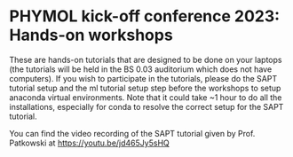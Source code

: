 # PHYMOL kick-off conference 2023: Hands-on workshops
These are hands-on tutorials that are designed to be done on your laptops (the tutorials will be held in the BS 0.03 auditorium which does not have computers). If you wish to participate in the tutorials, please do the SAPT tutorial setup and the ml tutorial setup step before the workshops to setup anaconda virtual environments. Note that it could take ~1 hour to do all the installations, especially for conda to resolve the correct setup for the SAPT tutorial.

You can find the video recording of the SAPT tutorial given by Prof. Patkowski at https://youtu.be/jd465Jy5sHQ

